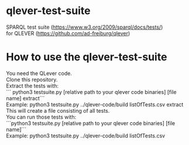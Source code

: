 # qlever-test-suite
SPARQL test suite (https://www.w3.org/2009/sparql/docs/tests/)<br>
for QLEVER (https://github.com/ad-freiburg/qlever) <br>
# How to use the qlever-test-suite
You need the QLever code.<br>
Clone this repository.<br>
Extract the tests with:<br> 
´´´
python3 testsuite.py [relative path to your qlever code binaries] [file name] extract´´´<br>
Example: python3 testsuite.py ../qlever-code/build listOfTests.csv extract
This will create a file consisting of all tests.<br>
You can run those tests with: <br>
´´´python3 testsuite.py [relative path to your qlever code binaries] [file name]´´´<br>
Example: python3 testsuite.py ../qlever-code/build listOfTests.csv
